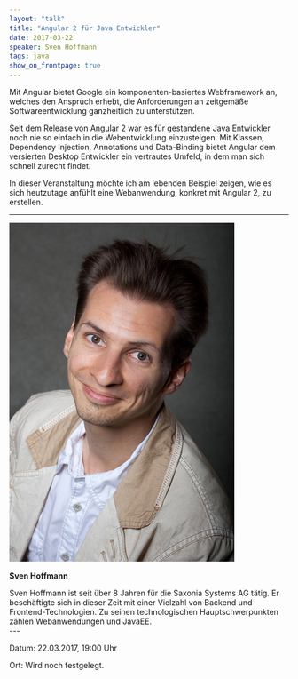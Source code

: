 ```yaml
---
layout: "talk"
title: "Angular 2 für Java Entwickler"
date: 2017-03-22
speaker: Sven Hoffmann
tags: java
show_on_frontpage: true
---
```


Mit Angular bietet Google ein komponenten-basiertes Webframework an, welches den Anspruch erhebt, 
die Anforderungen an zeitgemäße Softwareentwicklung ganzheitlich zu unterstützen. 

Seit dem Release von Angular 2 war es für gestandene Java Entwickler noch nie so einfach in die Webentwicklung einzusteigen. 
Mit Klassen, Dependency Injection, Annotations und Data-Binding bietet Angular dem versierten Desktop Entwickler ein vertrautes Umfeld, 
in dem man sich schnell zurecht findet.

In dieser Veranstaltung möchte ich am lebenden Beispiel zeigen, wie es sich heutzutage anfühlt eine Webanwendung, konkret mit Angular 2, zu erstellen. 

---
<div class="speaker-info">
  <div class="short-info">
    <img src="/images/hoffmann_sven.jpg">
    <p><strong>Sven Hoffmann</strong></p>
  </div>
  <div class="description">
  Sven Hoffmann ist seit über 8 Jahren für die Saxonia Systems AG tätig. 
  Er beschäftigte sich in dieser Zeit mit einer Vielzahl von Backend und Frontend-Technologien. 
  Zu seinen technologischen Hauptschwerpunkten zählen Webanwendungen und JavaEE.  
  </div>
</div>
---

Datum: 22.03.2017, 19:00 Uhr

Ort: Wird noch festgelegt.
